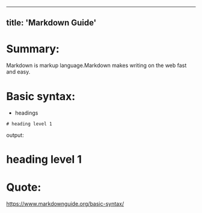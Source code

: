
---
title: 'Markdown Guide'
---

# Summary:
  Markdown is markup language.Markdown makes writing on the web fast and easy.

# Basic syntax:

* headings

```
# heading level 1
```
output:
# heading level 1


# Quote:

<https://www.markdownguide.org/basic-syntax/>

